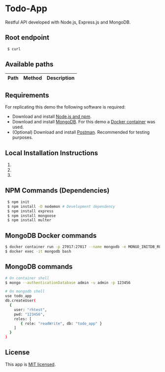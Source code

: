 # Todo-App

Restful API developed with Node.js, Express.js and MongoDB.

## Root endpoint

```bash
 $ curl 
```

## Available paths

Path | Method | Description 
----------|----------|----------


## Requirements

For replicating this demo the following software is required:

* Download and install [Node.js and npm](https://nodejs.org/en/).
* Download and install [MongoDB](https://www.mongodb.com/). For this demo a [Docker container](#mongodb-docker-commands) was used.
* (Optional) Download and install [Postman](https://www.getpostman.com/). Recommended for testing purposes.

## Local Installation Instructions

1. 
2. 
3. 

## NPM Commands (Dependencies)


```bash
 $ npm init
 $ npm install -D nodemon # Development dependency
 $ npm install express
 $ npm install mongoose
 $ npm install multer
```

## MongoDB Docker commands

```bash
$ docker container run -p 27017:27017 --name mongodb -e MONGO_INITDB_ROOT_USERNAME=admin -e MONGO_INITDB_ROOT_PASSWORD=123456 -d mongo:latest
$ docker exec -it mongodb bash
```
## MongoDB commands

```bash
# On container shell
$ mongo --authenticationDatabase admin -u admin -p 123456

# On mongodb shell
use todo_app
db.createUser(
  {
    user: "rhtest",
    pwd: "123456",
    roles: [ 
       { role: "readWrite", db: "todo_app" }
    ]
  }
)
```

## License

This app is [MIT licensed](./LICENSE).